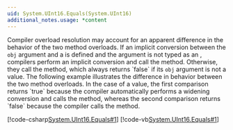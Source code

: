 ```yaml
---
uid: System.UInt16.Equals(System.UInt16)
additional_notes.usage: *content
---
```


<p>Compiler overload resolution may account for an apparent difference in the behavior of the two <xref href="System.UInt16.Equals(System.UInt16)"></xref> method overloads. If an implicit conversion between the <code>obj</code> argument and a <xref href="System.UInt16"></xref> is defined and the argument is not typed as an <xref href="System.Object"></xref>, compilers perform an implicit conversion and call the <xref href="System.UInt16.Equals(System.UInt16)"></xref> method. Otherwise, they call the <xref href="System.UInt16.Equals(System.Object)"></xref> method, which always returns `false` if its <code>obj</code> argument is not a <xref href="System.UInt16"></xref> value. The following example illustrates the difference in behavior between the two method overloads. In the case of a <xref href="System.Byte"></xref> value, the first comparison returns `true` because the compiler automatically performs a widening conversion and calls the <xref href="System.UInt16.Equals(System.UInt16)"></xref> method, whereas the second comparison returns `false` because the compiler calls the <xref href="System.UInt16.Equals(System.Object)"></xref> method.  
  
 [!code-csharp[System.UInt16.Equals#1](~/samples/snippets/csharp/VS_Snippets_CLR_System/system.uint16.equals/cs/equalsoverl.cs#1)]
 [!code-vb[System.UInt16.Equals#1](~/samples/snippets/visualbasic/VS_Snippets_CLR_System/system.uint16.equals/vb/equalsoverl.vb#1)]</p>


